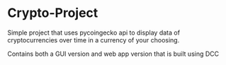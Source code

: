 # Crypto-Project

Simple project that uses pycoingecko api to display data of cryptocurrencies over time in a currency of your choosing. 

Contains both a GUI version and web app version that is built using DCC
